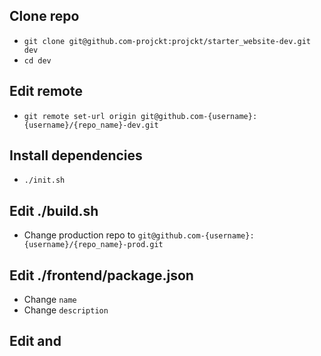## Clone repo

- `git clone git@github.com-projckt:projckt/starter_website-dev.git dev`
- `cd dev`

## Edit remote

- `git remote set-url origin git@github.com-{username}:{username}/{repo_name}-dev.git`

## Install dependencies

- `./init.sh`

## Edit ./build.sh

- Change production repo to `git@github.com-{username}:{username}/{repo_name}-prod.git`

## Edit ./frontend/package.json

- Change `name`
- Change `description`

## Edit <meta> and <title>

- Change `<meta name="description">` in ./frontend/src/index.html
- Change `<title></title>`

## Edit ./frontend/src/manifest.json

- Change `name`
- Change `short_name`
- Change `font-family` (Optional)

## Edit ./frontend/stencil.config.ts

- Change `baseUrl` in `outputTargets`

## Edit ./frontend/src/global/script/vars/vars.ts

- Change `api.url` for production

## Edit ./frontend/src/global/script/store/store.ts

- Change `googleClientId`

## Edit ./server/package.json

- Change `name`
- Change `description`

## Edit ./server/index.ts

- Change server `PORT`
